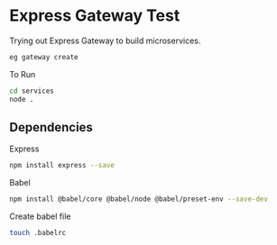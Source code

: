 # Express Gateway Test

 Trying out Express Gateway to build microservices.

```bash
eg gateway create
```

To Run

```bash
cd services
node .
```

## Dependencies

Express

```bash
npm install express --save
```

Babel

```bash
npm install @babel/core @babel/node @babel/preset-env --save-dev
```

Create babel file

```bash
touch .babelrc
```